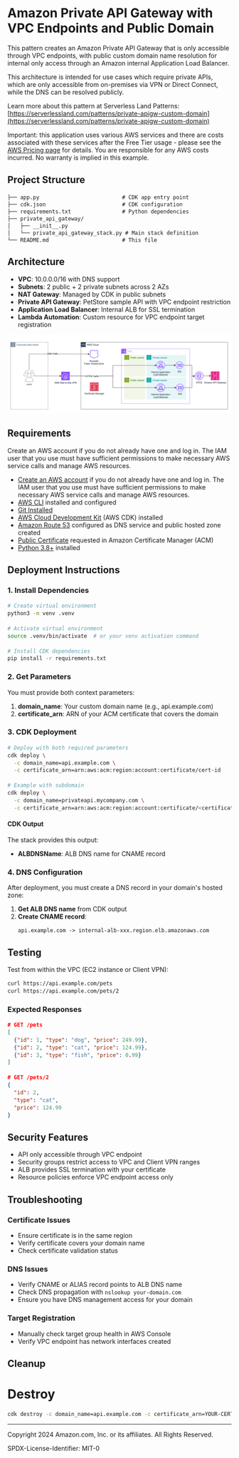 # Amazon Private API Gateway with VPC Endpoints and Public Domain

This pattern creates an Amazon Private API Gateway that is only accessible through VPC endpoints, with public custom domain name resolution for internal only access through an Amazon internal Application Load Balancer.

This architecture is intended for use cases which require private APIs, which are only accessible from on-premises via VPN or Direct Connect, while the DNS can be resolved publicly.

Learn more about this pattern at Serverless Land Patterns: [https://serverlessland.com/patterns/private-apigw-custom-domain](https://serverlessland.com/patterns/private-apigw-custom-domain)

Important: this application uses various AWS services and there are costs associated with these services after the Free Tier usage - please see the [AWS Pricing page](https://aws.amazon.com/pricing/) for details. You are responsible for any AWS costs incurred. No warranty is implied in this example.

## Project Structure

```
├── app.py                          # CDK app entry point
├── cdk.json                        # CDK configuration
├── requirements.txt                # Python dependencies
├── private_api_gateway/
│   ├── __init__.py
│   └── private_api_gateway_stack.py # Main stack definition
└── README.md                       # This file
```
## Architecture

- **VPC**: 10.0.0.0/16 with DNS support
- **Subnets**: 2 public + 2 private subnets across 2 AZs
- **NAT Gateway**: Managed by CDK in public subnets
- **Private API Gateway**: PetStore sample API with VPC endpoint restriction
- **Application Load Balancer**: Internal ALB for SSL termination
- **Lambda Automation**: Custom resource for VPC endpoint target registration

![image](architecture/architecture.png)

## Requirements
Create an AWS account if you do not already have one and log in. The IAM user that you use must have sufficient permissions to make necessary AWS service calls and manage AWS resources.

* [Create an AWS account](https://portal.aws.amazon.com/gp/aws/developer/registration/index.html) if you do not already have one and log in. The IAM user that you use must have sufficient permissions to make necessary AWS service calls and manage AWS resources.
* [AWS CLI](https://docs.aws.amazon.com/cli/latest/userguide/install-cliv2.html) installed and configured
* [Git Installed](https://git-scm.com/book/en/v2/Getting-Started-Installing-Git)
* [AWS Cloud Development Kit](https://docs.aws.amazon.com/cdk/v2/guide/getting-started.html) (AWS CDK) installed
* [Amazon Route 53](https://docs.aws.amazon.com/Route53/latest/DeveloperGuide/dns-configuring.html) configured as DNS service and public hosted zone created 
* [Public Certificate](https://docs.aws.amazon.com/acm/latest/userguide/acm-public-certificates.html) requested in Amazon Certificate Manager (ACM)
* [Python 3.8+](https://www.python.org/downloads/) installed


## Deployment Instructions

### 1. Install Dependencies
```bash
# Create virtual environment
python3 -m venv .venv

# Activate virtual environment
source .venv/bin/activate  # or your venv activation command

# Install CDK dependencies
pip install -r requirements.txt
```

### 2. Get Parameters

You must provide both context parameters:

1. **domain_name**: Your custom domain name (e.g., api.example.com)
2. **certificate_arn**: ARN of your ACM certificate that covers the domain

### 3. CDK Deployment

```bash
# Deploy with both required parameters
cdk deploy \
  -c domain_name=api.example.com \
  -c certificate_arn=arn:aws:acm:region:account:certificate/cert-id

# Example with subdomain
cdk deploy \
  -c domain_name=privateapi.mycompany.com \
  -c certificate_arn=arn:aws:acm:region:account:certificate/<certificate-id>
```

#### CDK Output

The stack provides this output:
- **ALBDNSName**: ALB DNS name for CNAME record


### 4. DNS Configuration

After deployment, you must create a DNS record in your domain's hosted zone:

1. **Get ALB DNS name** from CDK output
2. **Create CNAME record**:
   ```
   api.example.com -> internal-alb-xxx.region.elb.amazonaws.com
   ```

## Testing

Test from within the VPC (EC2 instance or Client VPN):
```bash
curl https://api.example.com/pets
curl https://api.example.com/pets/2
```

### Expected Responses
```json
# GET /pets
[
  {"id": 1, "type": "dog", "price": 249.99},
  {"id": 2, "type": "cat", "price": 124.99},
  {"id": 3, "type": "fish", "price": 0.99}
]

# GET /pets/2
{
  "id": 2,
  "type": "cat", 
  "price": 124.99
}
```

## Security Features

- API only accessible through VPC endpoint
- Security groups restrict access to VPC and Client VPN ranges
- ALB provides SSL termination with your certificate
- Resource policies enforce VPC endpoint access only

## Troubleshooting

### Certificate Issues
- Ensure certificate is in the same region
- Verify certificate covers your domain name
- Check certificate validation status

### DNS Issues
- Verify CNAME or ALIAS record points to ALB DNS name
- Check DNS propagation with `nslookup your-domain.com`
- Ensure you have DNS management access for your domain

### Target Registration
- Manually check target group health in AWS Console
- Verify VPC endpoint has network interfaces created

## Cleanup

# Destroy

```bash
cdk destroy -c domain_name=api.example.com -c certificate_arn=YOUR-CERT-ARN
```
----
Copyright 2024 Amazon.com, Inc. or its affiliates. All Rights Reserved.

SPDX-License-Identifier: MIT-0

